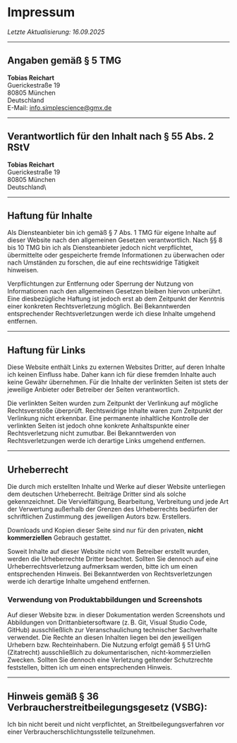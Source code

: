 # Impressum

*Letzte Aktualisierung: 16.09.2025*

---

## Angaben gemäß § 5 TMG

**Tobias Reichart**\
Guerickestraße 19\
80805 München\
Deutschland\
E-Mail: <a href="mailto:info.simplescience@gmx.de">info.simplescience@gmx.de</a>

---

## Verantwortlich für den Inhalt nach § 55 Abs. 2 RStV

**Tobias Reichart**\
Guerickestraße 19\
80805 München\
Deutschland\

---

## Haftung für Inhalte

Als Diensteanbieter bin ich gemäß § 7 Abs. 1 TMG für eigene Inhalte auf dieser Website nach den allgemeinen Gesetzen verantwortlich.
Nach §§ 8 bis 10 TMG bin ich als Diensteanbieter jedoch nicht verpflichtet, übermittelte oder gespeicherte fremde Informationen zu überwachen oder nach Umständen zu forschen, die auf eine rechtswidrige Tätigkeit hinweisen.

Verpflichtungen zur Entfernung oder Sperrung der Nutzung von Informationen nach den allgemeinen Gesetzen bleiben hiervon unberührt.
Eine diesbezügliche Haftung ist jedoch erst ab dem Zeitpunkt der Kenntnis einer konkreten Rechtsverletzung möglich.
Bei Bekanntwerden entsprechender Rechtsverletzungen werde ich diese Inhalte umgehend entfernen.

---

## Haftung für Links

Diese Website enthält Links zu externen Websites Dritter, auf deren Inhalte ich keinen Einfluss habe.
Daher kann ich für diese fremden Inhalte auch keine Gewähr übernehmen. Für die Inhalte der verlinkten Seiten ist stets der jeweilige Anbieter oder Betreiber der Seiten verantwortlich.

Die verlinkten Seiten wurden zum Zeitpunkt der Verlinkung auf mögliche Rechtsverstöße überprüft.
Rechtswidrige Inhalte waren zum Zeitpunkt der Verlinkung nicht erkennbar.
Eine permanente inhaltliche Kontrolle der verlinkten Seiten ist jedoch ohne konkrete Anhaltspunkte einer Rechtsverletzung nicht zumutbar.
Bei Bekanntwerden von Rechtsverletzungen werde ich derartige Links umgehend entfernen.

---

## Urheberrecht

Die durch mich erstellten Inhalte und Werke auf dieser Website unterliegen dem deutschen Urheberrecht.
Beiträge Dritter sind als solche gekennzeichnet. Die Vervielfältigung, Bearbeitung, Verbreitung und jede Art der Verwertung außerhalb der Grenzen des Urheberrechts bedürfen der schriftlichen Zustimmung des jeweiligen Autors bzw. Erstellers.

Downloads und Kopien dieser Seite sind nur für den privaten, **nicht kommerziellen** Gebrauch gestattet.

Soweit Inhalte auf dieser Website nicht vom Betreiber erstellt wurden, werden die Urheberrechte Dritter beachtet.
Sollten Sie dennoch auf eine Urheberrechtsverletzung aufmerksam werden, bitte ich um einen entsprechenden Hinweis.
Bei Bekanntwerden von Rechtsverletzungen werde ich derartige Inhalte umgehend entfernen.

### Verwendung von Produktabbildungen und Screenshots

Auf dieser Website bzw. in dieser Dokumentation werden Screenshots und Abbildungen von Drittanbietersoftware (z. B. Git, Visual Studio Code, GitHub) ausschließlich zur Veranschaulichung technischer Sachverhalte verwendet. Die Rechte an diesen Inhalten liegen bei den jeweiligen Urhebern bzw. Rechteinhabern. Die Nutzung erfolgt gemäß § 51 UrhG (Zitatrecht) ausschließlich zu dokumentarischen, nicht-kommerziellen Zwecken. Sollten Sie dennoch eine Verletzung geltender Schutzrechte feststellen, bitten ich um einen entsprechenden Hinweis.

---

## Hinweis gemäß § 36 Verbraucherstreitbeilegungsgesetz (VSBG):

Ich bin nicht bereit und nicht verpflichtet, an Streitbeilegungsverfahren vor einer Verbraucherschlichtungsstelle teilzunehmen.
